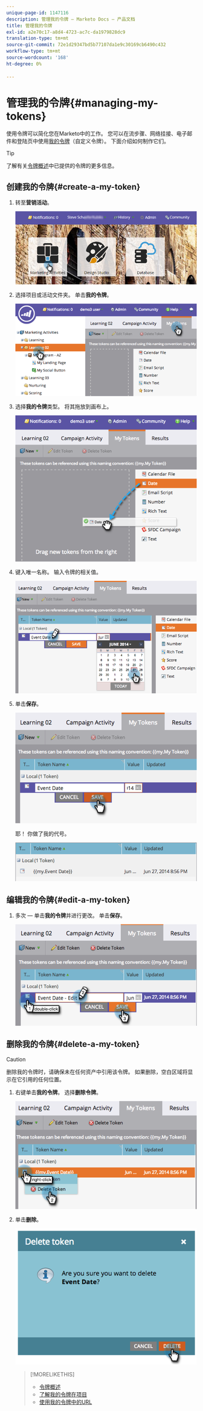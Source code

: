 ```yaml
---
unique-page-id: 1147116
description: 管理我的令牌 — Marketo Docs — 产品文档
title: 管理我的令牌
exl-id: a2e70c17-a8d4-4723-ac7c-da1979828dc9
translation-type: tm+mt
source-git-commit: 72e1d29347bd5b77107da1e9c30169cb6490c432
workflow-type: tm+mt
source-wordcount: '168'
ht-degree: 0%

---
```


# 管理我的令牌{#managing-my-tokens}

使用令牌可以简化您在Marketo中的工作。 您可以在流步骤、网络挂接、电子邮件和登陆页中使用[我的令牌](/help/marketo/product-docs/core-marketo-concepts/programs/tokens/understanding-my-tokens-in-a-program.md)（自定义令牌）。 下面介绍如何制作它们。

>[!TIP]
>
>了解有关[令牌概述](/help/marketo/product-docs/demand-generation/landing-pages/personalizing-landing-pages/tokens-overview.md)中已提供的令牌的更多信息。

## 创建我的令牌{#create-a-my-token}

1. 转至&#x200B;**营销活动**。

   ![](assets/login-marketing-activities.png)

1. 选择项目或活动文件夹。 单击&#x200B;**我的令牌**。

   ![](assets/image2014-9-18-12-3a4-3a27.png)

1. 选择&#x200B;**我的令牌**&#x200B;类型。 将其拖放到画布上。

   ![](assets/image2014-9-18-12-3a4-3a39.png)

1. 键入唯一名称。 输入令牌的相关值。

   ![](assets/image2014-9-18-12-3a4-3a53.png)

1. 单击&#x200B;**保存**。

   ![](assets/image2014-9-18-12-3a5-3a5.png)

   耶！ 你做了我的代号。

   ![](assets/image2014-9-18-12-3a5-3a15.png)

## 编辑我的令牌{#edit-a-my-token}

1. 多次 — 单击&#x200B;**我的令牌**&#x200B;并进行更改。 单击&#x200B;**保存**。

   ![](assets/image2014-9-18-12-3a5-3a45.png)

## 删除我的令牌{#delete-a-my-token}

>[!CAUTION]
>
>删除我的令牌时，请确保未在任何资产中引用该令牌。 如果删除，空白区域将显示在它引用的任何位置。

1. 右键单击&#x200B;**我的令牌**。 选择&#x200B;**删除令牌**。

   ![](assets/image2014-9-18-12-3a7-3a24.png)

1. 单击&#x200B;**删除**。

   ![](assets/image2014-9-18-12-3a7-3a31.png)

   >[!MORELIKETHIS]
   >
   >* [令牌概述](/help/marketo/product-docs/demand-generation/landing-pages/personalizing-landing-pages/tokens-overview.md)
   >* [了解我的令牌在项目](/help/marketo/product-docs/core-marketo-concepts/programs/tokens/understanding-my-tokens-in-a-program.md)
   >* [使用我的令牌中的URL](/help/marketo/product-docs/email-marketing/general/using-tokens/using-urls-in-my-tokens.md)


